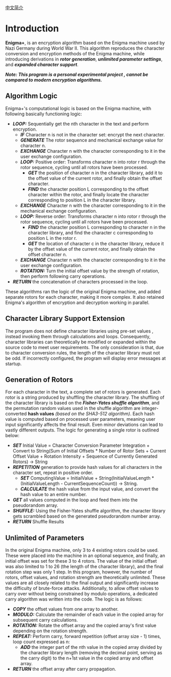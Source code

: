 [中文简介](https://github.com/TiredBird404/enigma-plus/blob/main/README.sch.md)
# Introduction
**Enigma+**, is an encryption algorithm based on the Enigma machine used by Nazi Germany during World War II.
This algorithm reproduces the character conversion and encryption methods of the Enigma machine,
while introducing derivations in ***rotor generation***, ***unlimited parameter settings***, and ***expanded character support***.

***Note: This program is a personal experimental project , cannot be compared to modern encryption algorithms.***

## Algorithm Logic
Enigma+'s computational logic is based on the Enigma machine, with following basically functioning logic:
- ***LOOP:*** Sequentially get the nth character in the text and perform encryption.
  - ***IF*** Character n is not in the character set: encrypt the next character.
  - ***GENERATE*** The rotor sequence and mechanical exchange value for character n.
  - ***EXCHANGE*** Character n with the character corresponding to it in the user exchange configuration.
  - ***LOOP:*** Positive order: Transforms character n into rotor r through the rotor sequence, cycling until all rotors have been processed.
    - ***GET*** the position of character n in the character library, add it to the offset value of the current rotor, and finally obtain the offset character.
    - ***FIND*** the character position L corresponding to the offset character within the rotor, and finally locate the character corresponding to position L in the character library.
  - ***EXCHANGE*** Character n with the character corresponding to it in the mechanical exchange configuration.
  - ***LOOP:*** Reverse order: Transforms character n into rotor r through the rotor sequence, cycling until all rotors have been processed.
    - ***FIND*** the character position L corresponding to character n in the character library, and find the character c corresponding to position L in the rotor r.
    - ***GET*** the location of character c in the character library, reduce it by the offset value of the current rotor, and finally obtain the offset character n.
  - ***EXCHANGE*** Character n with the character corresponding to it in the user exchange configuration.
  - ***ROTATION:*** Turn the initial offset value by the strength of rotation, then perform following carry operations.
- ***RETURN*** the concatenation of characters processed in the loop.

These algorithms ran the logic of the original Enigma machine, and added separate rotors for each character, making it more complex. It also retained Enigma's algorithm of encryption and decryption working in parallel.

## Character Library Support Extension
The program does not define character libraries using pre-set values , instead invoking them through calculations and loops.
Consequently, character libraries can theoretically be modified or expanded within the source code to meet user requirements.
The only consideration is that, due to character conversion rules, the length of the character library must not be odd.
If incorrectly configured, the program will display error messages at startup.

## Generation of Rotors
For each character in the text, a complete set of rotors is generated. Each rotor is a string produced by shuffling the character library.
The shuffling of the character library is based on the ***Fisher-Yates shuffle algorithm***,
and the permutation random values used in the shuffle algorithm are integer-converted **hash values** *(based on the SHA3-512 algorithm)*.
Each hash value is computed based on processed user parameters, meaning user input significantly affects the final result.
Even minor deviations can lead to vastly different outputs. The logic for generating a single rotor is outlined below:
- ***SET*** Initial Value = Character Conversion Parameter Integration + Convert to String(Sum of Initial Offsets * Number of Rotor Sets + Current Offset Value + Rotation Intensity + Sequence of Currently Generated Rotors) -> String
- ***REPETITION*** generation to provide hash values for all characters in the character set, repeat in positive order.
  - ***SET*** ComputingValue = InitialValue + String(InitialValueLength * (InitialValueLength - CurrentSequenceCount)) -> String.
  - ***CALCULATE*** the hash value from the input value, and convert the hash value to an entire number.
- ***GET*** all values computed in the loop and feed them into the pseudorandom array.
- ***SHUFFLE:*** Using the Fisher-Yates shuffle algorithm, the character library gets scrambled based on the generated pseudorandom number array.
- ***RETURN*** Shuffle Results

## Unlimited of Parameters
In the original Enigma machine, only 3 to 4 existing rotors could be used. 
These were placed into the machine in an optional sequence, and finally, an initial offset was set for these 3 to 4 rotors. 
The value of the initial offset was also limited to 1 to 26 (the length of the character library), and the final rotation step was only 1 step. 
In this program, however, the number of rotors, offset values, and rotation strength are theoretically unlimited. 
These values are all closely related to the final output and significantly increase the difficulty of brute-force attacks. 
Additionally, to allow offset values to carry over without being constrained by modulo operations, a dedicated carry algorithm was written into the code. 
The logic is as follows:
- ***COPY*** the offset values from one array to another.
- ***MODULO:*** Calculate the remainder of each value in the copied array for subsequent carry calculations.
- ***ROTATION:*** Rotate the offset array and the copied array's first value depending on the rotation strength.
- ***REPEAT:*** Perform carry, forward repetition (offset array size - 1) times, loop count expressed as n:
  - ***ADD*** the integer part of the nth value in the copied array divided by the character library length (removing the decimal point, serving as the carry digit) to the n+1st value in the copied array and offset array.
- ***RETURN*** the offset array after carry propagation.
